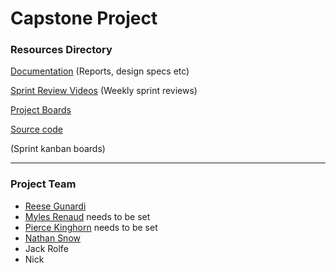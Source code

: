 # Capstone Project

### Resources Directory

[Documentation](https://cqu365-my.sharepoint.com/:f:/g/personal/jack_rolfe_cqumail_com/EtysiLwBA1NOqG0zRGE6OJMBX_W6052omkSvq99B6_lfXA?e=rdQcFr) (Reports, design specs etc)

[Sprint Review Videos](https://drive.google.com/drive/u/1/folders/13LeweaKCsdYLkrc6tjZeUculwS8SzRbZ) (Weekly sprint reviews)

[Project Boards](https://github.com/RJGY/capstoneproject/projects/3) 

[Source code](https://github.com/RJGY/capstoneproject)

(Sprint kanban boards)
___

### Project Team
- [Reese Gunardi](https://github.com/RJGY)
- [Myles Renaud](https://google.com.au "Link not set") needs to be set
- [Pierce Kinghorn](https://google.com.au "Link not set") needs to be set
- [Nathan Snow](https://github.com/nathansnow1981/nathansnow1981)
- Jack Rolfe
- Nick 
